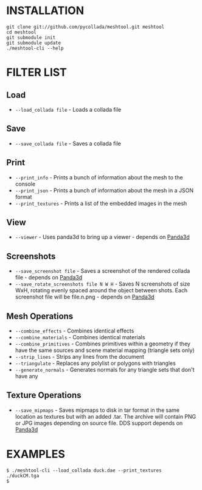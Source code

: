 INSTALLATION
============
    git clone git://github.com/pycollada/meshtool.git meshtool
    cd meshtool
    git submodule init
    git submodule update
    ./meshtool-cli --help

FILTER LIST
===========

Load
----
* ``--load_collada file`` - Loads a collada file

Save
----
* ``--save_collada file`` - Saves a collada file

Print
-----
* ``--print_info`` - Prints a bunch of information about the mesh to the console
* ``--print_json`` - Prints a bunch of information about the mesh in a JSON format
* ``--print_textures`` - Prints a list of the embedded images in the mesh

View
----
* ``--viewer`` - Uses panda3d to bring up a viewer - depends on [Panda3d](http://www.panda3d.org/)

Screenshots
-----------
* ``--save_screenshot file`` - Saves a screenshot of the rendered collada file - depends on [Panda3d](http://www.panda3d.org/)
* ``--save_rotate_screenshots file N W H`` - Saves N screenshots of size WxH, rotating evenly spaced around the object between shots. Each screenshot file will be file.n.png - depends on [Panda3d](http://www.panda3d.org/)

Mesh Operations
---------------
* ``--combine_effects`` - Combines identical effects
* ``--combine_materials`` - Combines identical materials
* ``--combine_primitives`` - Combines primitives within a geometry if they have the same sources and scene material mapping (triangle sets only)
* ``--strip_lines`` - Strips any lines from the document
* ``--triangulate`` - Replaces any polylist or polygons with triangles
* ``--generate_normals`` - Generates normals for any triangle sets that don't have any

Texture Operations
------------------
* ``--save_mipmaps`` - Saves mipmaps to disk in tar format in the same location as textures but with an added .tar. The archive will contain PNG or JPG images depending on source file. DDS support depends on [Panda3d](http://www.panda3d.org/)

EXAMPLES
========
    $ ./meshtool-cli --load_collada duck.dae --print_textures
    ./duckCM.tga
    $
